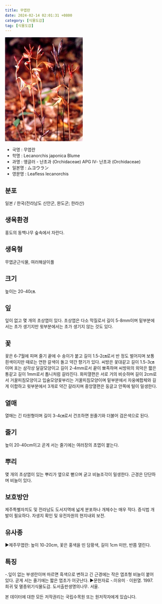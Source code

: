 ```yaml
---
title: 무엽란
date: 2024-02-14 02:01:31 +0800
category: [식물도감]
tag: [식물도감]
---
```




![무엽란](/assets/img/fileUpload/plants/basic/Orchidaceae/Lecanorchis/6319/1_th2.JPG)
- 국명 : 무엽란
- 학명 : Lecanorchis japonica Blume
- 과명 : 앵글러 - 난초과 (Orchidaceae) APG Ⅳ- 난초과 (Orchidaceae)
- 일본명 : ムヨウラン
- 영문명 : Leafless lecanorchis


## 분포
일본 / 한국(전라남도 신안군, 완도군; 한라산) 
## 생육환경
홍도의 동백나무 숲속에서 자란다.
## 생육형
무엽균근식물, 여러해살이풀
## 크기
높이는 20-40㎝.
## 잎
잎이 없고 몇 개의 초상엽이 있다. 초상엽은 다소 막질로서 길이 5-8mm이며 밑부분에서는 초가 생기지만 윗부분에서는 초가 생기지 않는 것도 있다.
## 꽃
꽃은 6-7월에 피며 줄기 끝에 수 송이가 붙고 길이 1.5-2㎝로서 반 정도 벌어지며 보통 흰색이지만 때로는 연한 갈색이 돌고 약간 향기가 있다. 씨방은 꽃대같고 길이 1.5-3㎝이며 포는 삼각상 달걀모양이고 길이 2-4mm로서 끝이 뾰족하며 씨방위의 외악은 짧은 통같고 길이 1mm로서 톱니처럼 갈라진다. 화피열편은 서로 거의 비슷하며 길이 2cm로서 거꿀피침모양이고 입술모양꽃부리는 거꿀피침모양이며 밑부분에서 자웅예합체와 길게 이합하고 윗부분에서 3개로 약간 갈라지며 중앙열편은 둥글고 안쪽에 털이 밀생한다.
## 열매
열매는 긴 타원형이며 길이 3-4㎝로서 건조하면 원줄기와 더불어 검은색으로 된다.
## 줄기
높이 20-40cm이고 곧게 서는 줄기에는 여러장의 초엽이 붙는다.
## 뿌리
몇 개의 초상엽이 있는 뿌리가 옆으로 뻗으며 굳고 비늘조각이 밀생한다. 근경은 단단하며 비늘이 있다.
## 보호방안
제주특별자치도 및 전라남도 도서지역에 넓게 분포하나 개체수는 매우 적다. 증식법 개발이 필요하다. 자생지 확인 및 유전자원의 현지내외 보전.
## 유사종
▶제주무엽란: 높이 10-20cm, 꽃은 홍색을 띤 담황색, 길이 1cm 미만, 반쯤 열린다.
## 특징
-.잎이 없는 부생란이며 마르면 흑색으로 변하고 긴 근경에는 작은 엽초형 비늘이 붙어있다. 곧게 서는 줄기에는 짧은 엽초가 어긋난다.
▶문헌자료
-.이유미ㆍ이원열. 1997. 희귀 및 멸종위기식물도감. 도서출판생명의나무. 서울.






본 데이터에 대한 모든 저작권리는 국립수목원 또는 원저작자에게 있습니다.

